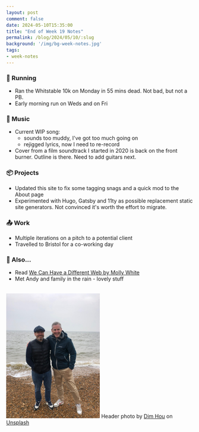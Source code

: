 ```yaml
---
layout: post
comment: false
date: 2024-05-10T15:35:00
title: "End of Week 19 Notes"
permalink: /blog/2024/05/10/:slug
background: '/img/bg-week-notes.jpg'
tags:
- week-notes
---
```


### 🏃 Running

* Ran the Whitstable 10k on Monday in 55 mins dead. Not bad, but not a PB. 
* Early morning run on Weds and on Fri

### 🎸 Music

* Current WIP song:
  * sounds too muddy, I've got too much going on
  * rejigged lyrics, now I need to re-record
* Cover from a film soundtrack I started in 2020 is back on the front burner. Outline is there. Need to add guitars next.

### 📦 Projects

* Updated this site to fix some tagging snags and a quick mod to the About page
* Experimented with Hugo, Gatsby and 11ty as possible replacement static site generators. Not convinced it's worth the effort to migrate.

### 📤 Work

* Multiple iterations on a pitch to a potential client
* Travelled to Bristol for a co-working day

### 🤔 Also...

* Read [We Can Have a Different Web by Molly White](https://www.citationneeded.news/we-can-have-a-different-web/)
* Met Andy and family in the rain - lovely stuff
<br/>
<img src="/img/2024-05-06-beach.jpg" class="img-fluid" style="width: 50%" alt="Photo of Rhyd & Andy on the beach" loading="lazy">

<span class="caption">
Header photo by <a href="https://unsplash.com/@dimhou?utm_content=creditCopyText&utm_medium=referral&utm_source=unsplash">Dim Hou</a> on <a href="https://unsplash.com/photos/white-lined-paper-AVYo3X6XZYg?utm_content=creditCopyText&utm_medium=referral&utm_source=unsplash">Unsplash</a>
</span>

